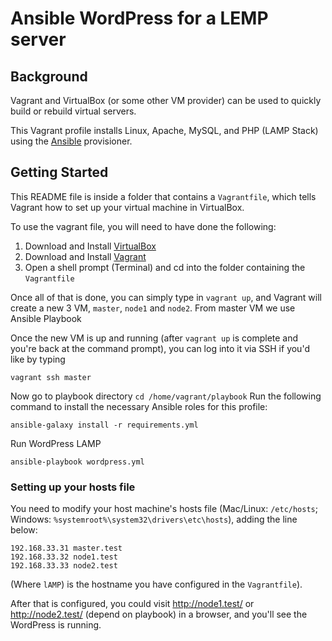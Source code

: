 # Ansible WordPress for a LEMP server

## Background

Vagrant and VirtualBox (or some other VM provider) can be used to quickly build or rebuild virtual servers.

This Vagrant profile installs Linux, Apache, MySQL, and PHP (LAMP Stack) using the [Ansible](http://www.ansible.com/) provisioner.

## Getting Started

This README file is inside a folder that contains a `Vagrantfile`, which tells Vagrant how to set up your virtual machine in VirtualBox.

To use the vagrant file, you will need to have done the following:

1. Download and Install [VirtualBox](https://www.virtualbox.org/wiki/Downloads)
2. Download and Install [Vagrant](https://www.vagrantup.com/downloads.html)
3. Open a shell prompt (Terminal) and cd into the folder containing the `Vagrantfile`

Once all of that is done, you can simply type in `vagrant up`, and Vagrant will create a new 3 VM, `master`, `node1` and `node2`. From master VM we use Ansible Playbook

Once the new VM is up and running (after `vagrant up` is complete and you're back at the command prompt), you can log into it via SSH if you'd like by typing

```
vagrant ssh master
```

Now go to playbook directory `cd /home/vagrant/playbook` Run the following command to install the necessary Ansible roles for this profile:

```
ansible-galaxy install -r requirements.yml
```

Run WordPress LAMP

```
ansible-playbook wordpress.yml
```

### Setting up your hosts file

You need to modify your host machine's hosts file (Mac/Linux: `/etc/hosts`; Windows: `%systemroot%\system32\drivers\etc\hosts`), adding the line below:

    192.168.33.31 master.test
    192.168.33.32 node1.test
    192.168.33.33 node2.test

(Where `lAMP`) is the hostname you have configured in the `Vagrantfile`).

After that is configured, you could visit http://node1.test/ or http://node2.test/ (depend on playbook) in a browser, and you'll see the WordPress is running.
